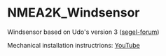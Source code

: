 # NMEA2K_Windsensor
Windsensor based on Udo's version 3 ([segel-forum](https://www.segeln-forum.de/board194-boot-technik/board195-open-boat-projects-org/79131-windsensor-ii-iii/?fbclid=IwAR1jfaZESmrbbf1P8Vlx1lVw5g4P79d9H5_diBGtCRo5IP5NDoUIvq7CId4))

Mechanical installation instructrions: [YouTube](https://www.youtube.com/watch?v=HD0CSuoLhfY)


